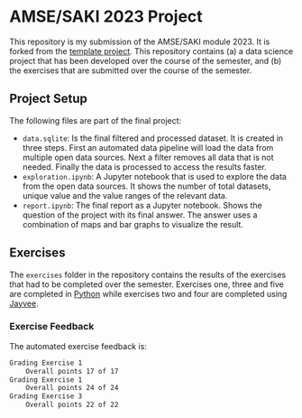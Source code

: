 # AMSE/SAKI 2023 Project
This repository is my submission of the AMSE/SAKI module 2023. It is forked from the [template project](https://github.com/jvalue/2023-amse-template).
This repository contains (a) a data science project that has been developed over the course of the semester, and (b) the exercises that are submitted over the course of the semester.


## Project Setup
The following files are part of the final project: 

- `data.sqlite`: Is the final filtered and processed dataset. It is created in three steps. First an automated data pipeline will load the data from multiple open data sources. Next a filter removes all data that is not needed. Finally the data is processed to access the results faster. 
- `exploration.ipynb`: A Jupyter notebook that is used to explore the data from the open data sources. It shows the number of total datasets, unique value and the value ranges of the relevant data.
- `report.ipynb`: The final report as a Jupyter notebook. Shows the question of the project with its final answer. The answer uses a combination of maps and bar graphs to visualize the result.


## Exercises
The `exercises` folder in the repository contains the results of the exercises that had to be completed over the semester. Exercises one, three and five are completed in [Python](https://www.python.org/) while exercises two and four are completed using [Jayvee](https://github.com/jvalue/jayvee).

### Exercise Feedback
The automated exercise feedback is:
```sh
Grading Exercise 1
	Overall points 17 of 17
Grading Exercise 1
	Overall points 24 of 24
Grading Exercise 3
	Overall points 22 of 22
```

